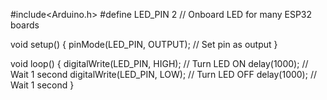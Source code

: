 #include<Arduino.h>
#define LED_PIN 2  // Onboard LED for many ESP32 boards

void setup() {
  pinMode(LED_PIN, OUTPUT);  // Set pin as output
}

void loop() {
  digitalWrite(LED_PIN, HIGH);  // Turn LED ON
  delay(1000);                  // Wait 1 second
  digitalWrite(LED_PIN, LOW);   // Turn LED OFF
  delay(1000);                  // Wait 1 second
}
